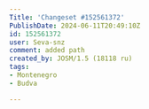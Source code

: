```yaml
---
Title: 'Changeset #152561372'
PublishDate: 2024-06-11T20:49:10Z
id: 152561372
user: Seva-snz
comment: added path
created_by: JOSM/1.5 (18118 ru)
tags:
- Montenegro
- Budva

---
```

